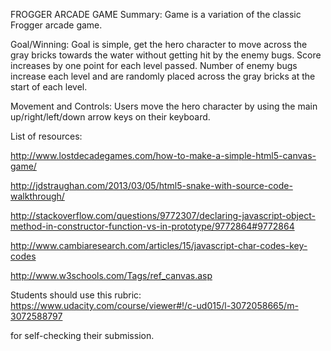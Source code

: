FROGGER ARCADE GAME
Summary: Game is a variation of the classic Frogger arcade game.

Goal/Winning: Goal is simple, get the hero character to move across the gray bricks towards the water without getting hit by the enemy bugs. Score increases by one point for each level passed. Number of enemy bugs increase each level and are randomly placed across the gray bricks at the start of each level.

Movement and Controls: Users move the hero character by using the main up/right/left/down arrow keys on their keyboard.

List of resources:

http://www.lostdecadegames.com/how-to-make-a-simple-html5-canvas-game/

http://jdstraughan.com/2013/03/05/html5-snake-with-source-code-walkthrough/

http://stackoverflow.com/questions/9772307/declaring-javascript-object-method-in-constructor-function-vs-in-prototype/9772864#9772864

http://www.cambiaresearch.com/articles/15/javascript-char-codes-key-codes

http://www.w3schools.com/Tags/ref_canvas.asp

Students should use this rubric: https://www.udacity.com/course/viewer#!/c-ud015/l-3072058665/m-3072588797

for self-checking their submission.
